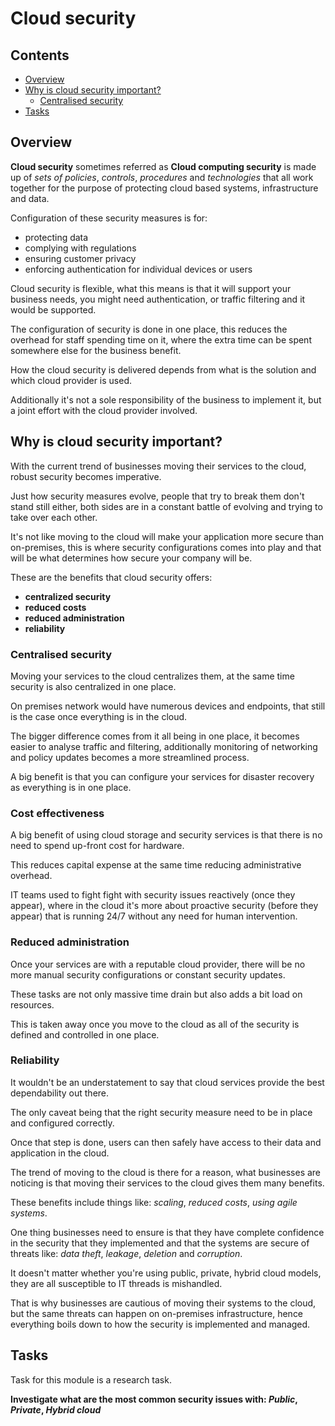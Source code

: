 # Cloud security

<!--TOC_START-->
## Contents
- [Overview](#overview)
- [Why is cloud security important?](#why-is-cloud-security-important)
	- [Centralised security](#centralised-security)
- [Tasks](#tasks)

<!--TOC_END-->
## Overview

**Cloud security** sometimes referred as **Cloud computing security** is made up of *sets of policies*, *controls*, *procedures* and *technologies* that all work together for the purpose of protecting cloud based systems, infrastructure and data.

Configuration of these security measures is for:
- protecting data
- complying with regulations
- ensuring customer privacy
- enforcing authentication for individual devices or users

Cloud security is flexible, what this means is that it will support your business needs, you might need authentication, or traffic filtering and it would be supported.

The configuration of security is done in one place, this reduces the overhead for staff spending time on it, where the extra time can be spent somewhere else for the business benefit.

How the cloud security is delivered depends from what is the solution and which cloud provider is used.

Additionally it's not a sole responsibility of the business to implement it, but a joint effort with the cloud provider involved.

## Why is cloud security important?

With the current trend of businesses moving their services to the cloud, robust security becomes imperative.

Just how security measures evolve, people that try to break them don't stand still either, both sides are in a constant battle of evolving and trying to take over each other.

It's not like moving to the cloud will make your application more secure than on-premises, this is where security configurations comes into play and that will be what determines how secure your company will be.

These are the benefits that cloud security offers:
- **centralized security**
- **reduced costs**
- **reduced administration**
- **reliability**

### Centralised security

Moving your services to the cloud centralizes them, at the same time security is also centralized in one place.

On premises network would have numerous devices and endpoints, that still is the case once everything is in the cloud.

The bigger difference comes from it all being in one place, it becomes easier to analyse traffic and filtering, additionally monitoring of networking and policy updates becomes a more streamlined process.

A big benefit is that you can configure your services for disaster recovery as everything is in one place.

### Cost effectiveness

A big benefit of using cloud storage and security services is that there is no need to spend up-front cost for hardware.

This reduces capital expense at the same time reducing administrative overhead.

IT teams used to fight fight with security issues reactively (once they appear), where in the cloud it's more about proactive security (before they appear) that is running 24/7 without any need for human intervention.

### Reduced administration

Once your services are with a reputable cloud provider, there will be no more manual security configurations or constant security updates.

These tasks are not only massive time drain but also adds a bit load on resources.

This is taken away once you move to the cloud as all of the security is defined and controlled in one place.

### Reliability

It wouldn't be an understatement to say that cloud services provide the best dependability out there.

The only caveat being that the right security measure need to be in place and configured correctly.

Once that step is done, users can then safely have access to their data and application in the cloud.

The trend of moving to the cloud is there for a reason, what businesses are noticing is that moving their services to the cloud gives them many benefits.

These benefits include things like: *scaling*, *reduced costs*, *using agile systems*.

One thing businesses need to ensure is that they have complete confidence in the security that they implemented and that the systems are secure of threats like: *data theft*, *leakage*, *deletion* and *corruption*.

It doesn't matter whether you're using public, private, hybrid cloud models, they are all susceptible to IT threads is mishandled.

That is why businesses are cautious of moving their systems to the cloud, but the same threats can happen on on-premises infrastructure, hence everything boils down to how the security is implemented and managed.

## Tasks

Task for this module is a research task.

**Investigate what are the most common security issues with: *Public*, *Private*, *Hybrid cloud***